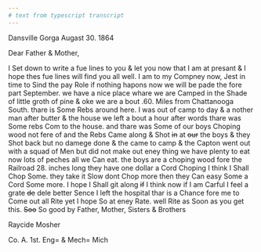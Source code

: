 ```yaml
---
# text from typescript transcript
---
```

Dansville Gorga Augast 30. 1864

Dear Father & Mother,

I Set down to write a fue lines to you & let you now that I am at presant & I hope thes fue lines will find you all well. I am to my Compney now, Jest in time to Sind the pay Role if nothing hapons now we will be pade the fore part September. we have a nice place whare we are Camped in the Shade of little groth of pine & oke we are a bout .60. Miles from Chattanooga South. thare is Some Rebs around here. I was out of camp to day & a nother man after butter & the house we left a bout a hour after words thare was Some rebs Com to the house. and thare was Some of our boys Choping wood not fere of and the Rebs Came along & Shot ~~in~~ at ~~our~~ the boys & they Shot back but no damege done & the came to camp & the Capton went out with a squad of Men but did not make out eney thing  we have plenty to eat now lots of peches all we Can eat. the boys are a choping wood fore the Railroad 28. inches long they have one dollar a Cord Choping I think I Shall Chop Some. they take it Slow dont Chop more then they Can easy Some a Cord Some more. I hope I Shall git along ~~if~~ I think now if I am Carful I feel a grate ~~de~~ dele better Sence I left the hospital  thar is a Chance fore me to Come out all Rite yet I hope So at eney Rate. well Rite as Soon as you get this. ~~Soo~~ So good by Father, Mother, Sisters & Brothers  

Raycide Mosher 

Co. A. 1st. Eng= & Mech= Mich